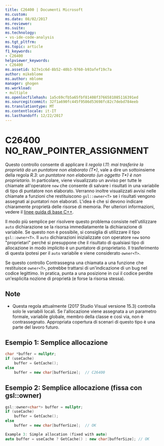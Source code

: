 ```yaml
---
title: C26400 | Documenti Microsoft
ms.custom: 
ms.date: 08/02/2017
ms.reviewer: 
ms.suite: 
ms.technology:
- vs-ide-code-analysis
ms.tgt_pltfrm: 
ms.topic: article
f1_keywords:
- C26400
helpviewer_keywords:
- C26400
ms.assetid: b27e1c6d-8b52-40b3-9760-b93afef19c7a
author: mikeblome
ms.author: mblome
manager: ghogen
ms.workload:
- multiple
ms.openlocfilehash: 1a5c69cfb5a65fbf81408f3766581085116391ed
ms.sourcegitcommit: 32f1a690fc445f9586d53698fc82c7debd784eeb
ms.translationtype: MT
ms.contentlocale: it-IT
ms.lasthandoff: 12/22/2017
---
```

# <a name="c26400-norawpointerassignment"></a>C26400 NO_RAW_POINTER_ASSIGNMENT
Questo controllo consente di applicare il *regola I.11: mai trasferire la proprietà da un puntatore non elaborato (T\*)*, vale a dire un sottoinsieme della regola *R.3: un puntatore non elaborato (un oggetto T\*) è non proprietario.* In particolare, viene visualizzato un avviso per tutte le chiamate all'operatore `new` che consente di salvare i risultati in una variabile di tipo di puntatore non elaborato. Verranno inoltre visualizzati avvisi nelle chiamate a funzioni che restituiscono `gsl::owner<T>` se i risultati vengono assegnati ai puntatori non elaborati. L'idea è che si devono indicare chiaramente proprietà delle risorse di memoria. Per ulteriori informazioni, vedere il [linee guida di base C++](http://github.com/isocpp/CppCoreGuidelines/blob/master/CppCoreGuidelines.md#r-resource-management).  

Il modo più semplice per risolvere questo problema consiste nell'utilizzare `auto` dichiarazione se la risorsa immediatamente la dichiarazione di variabile. Se questo non è possibile, si consiglia di utilizzare il tipo `gsl::owner<T>`. Il `auto` dichiarazioni inizializzate con operatore `new` sono "proprietari" perché si presuppone che il risultato di qualsiasi tipo di allocazione in modo implicito è un puntatore di proprietario. Il trasferimento di questa ipotesi per il `auto` variabile e viene considerato `owner<T>`.

Se questo controllo Contrassegna una chiamata a una funzione che restituisce `owner<T>`, potrebbe trattarsi di un'indicazione di un bug nel codice legittimo. In pratica, punta a una posizione in cui il codice perdite un'esplicita nozione di proprietà (e forse la risorsa stessa).

## <a name="remarks"></a>Note
- Questa regola attualmente (2017 Studio Visual versione 15.3) controlla solo le variabili locali. Se l'allocazione viene assegnata a un parametro formale, variabile globale, membro della classe e così via, non è contrassegnato. Appropriata copertura di scenari di questo tipo è una parte del lavoro futuro.
    
## <a name="example-1-simple-allocation"></a>Esempio 1: Semplice allocazione
```cpp
char *buffer = nullptr;
if (useCache)
    buffer = GetCache();
else
    buffer = new char[bufferSize];  // C26400
```

## <a name="example-2-simple-allocation-fixed-with-gslownert"></a>Esempio 2: Semplice allocazione (fissa con gsl::owner<T>)
```cpp
gsl::owner<char*> buffer = nullptr;
if (useCache)
    buffer = GetCache();
else
    buffer = new char[bufferSize];  // OK

Example 3: Simple allocation (fixed with auto)
auto buffer = useCache ? GetCache() : new char[bufferSize]; // OK
```


